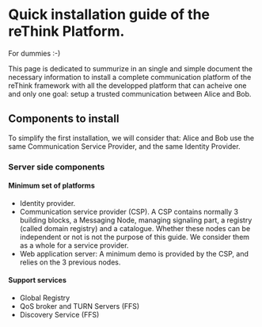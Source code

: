 # Quick installation guide of the reThink Platform.
For dummies :-)

This page is dedicated to summurize in an single and simple document the necessary information to install a complete communication platform of the reThink framework with all the developped platform that can acheive one and only one goal: setup a trusted communication between Alice and Bob.

## Components to install
To simplify the first installation, we will consider that: Alice and Bob use the same Communication Service Provider, and the same Identity Provider.

### Server side components
#### Minimum set of platforms
* Identity provider.
* Communication service provider (CSP). A CSP contains normally 3 building blocks, a Messaging Node, managing signaling part, a registry (called domain registry) and a catalogue. Whether these nodes can be independent or not is not the purpose of this guide. We consider them as a whole for a service provider.
* Web application server: A minimum demo is provided by the CSP, and relies on the 3 previous nodes.

#### Support services
* Global Registry
* QoS broker and TURN Servers (FFS)
* Discovery Service (FFS)


